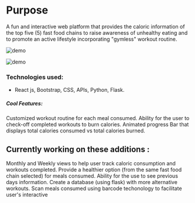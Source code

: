 # Purpose


A fun and interactive web platform that provides the caloric information of the top five (5) fast food chains to raise awareness of unhealthy eating and to promote an active lifestyle incorporating "gymless" workout routine.

![demo](https://media.giphy.com/media/QvpWE7ssp08SzgIBTJ/giphy.gif)

![demo](https://media.giphy.com/media/LrGIUZhtAJeqJELvmX/giphy.gif)

### Technologies used:
- React js, Bootstrap, CSS, APIs, Python, Flask.

##### Cool Features:

Customized workout routine for each meal consumed.
Ability for the user to check-off completed workouts to burn calories.
Animated progress Bar that displays total calories consumed vs total calories burned.


## Currently working on these additions :

Monthly and Weekly views to help user track caloric consumption and workouts completed.
Provide a healthier option (from the same fast food chain selected) for meals consumed.
Ability for the use to see previous days information.
Create a database (using flask) with more alternative workouts.
Scan meals consumed using barcode techonology to facilitate user's interactive







